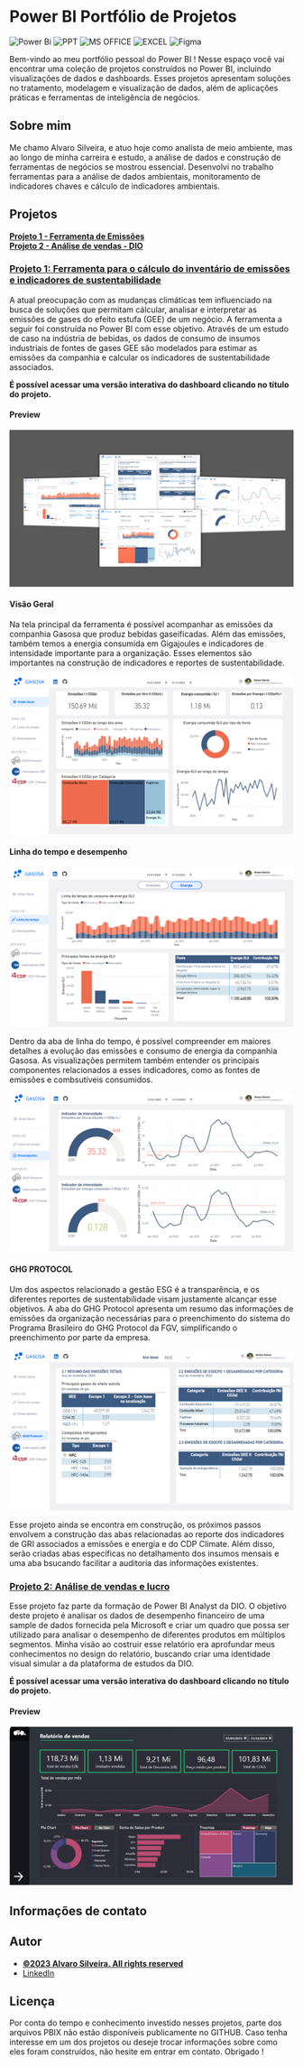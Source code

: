 # Power BI Portfólio de Projetos
![Power Bi](https://img.shields.io/badge/power_bi-F2C811?style=for-the-badge&logo=powerbi&logoColor=black)
![PPT](https://img.shields.io/badge/Microsoft_PowerPoint-B7472A?style=for-the-badge&logo=microsoft-powerpoint&logoColor=white)
![MS OFFICE](https://img.shields.io/badge/Microsoft_Office-D83B01?style=for-the-badge&logo=microsoft-office&logoColor=white)
![EXCEL](https://img.shields.io/badge/Microsoft_Excel-217346?style=for-the-badge&logo=microsoft-excel&logoColor=white)
![Figma](https://img.shields.io/badge/Figma-F24E1E?style=for-the-badge&logo=figma&logoColor=white)

Bem-vindo ao meu portfólio pessoal do Power BI ! Nesse espaço você vai encontrar uma coleção de projetos construídos no Power BI, incluindo visualizações de dados e dashboards. Esses projetos apresentam soluções no tratamento, modelagem e visualização de dados, além de aplicações práticas e ferramentas de inteligência de negócios.

## Sobre mim
Me chamo Alvaro Silveira, e atuo hoje como analista de meio ambiente, mas ao longo de minha carreira e estudo, a análise de dados e construção de ferramentas de negócios se mostrou essencial. Desenvolvi no trabalho ferramentas para a análise de dados ambientais, monitoramento de indicadores chaves e cálculo de indicadores ambientais. 

## Projetos
**[Projeto 1 - Ferramenta de Emissões](https://github.com/alv-garcia/PowerBI_Portfolio/tree/main?tab=readme-ov-file#visao-geral)**<br>
**[Projeto 2 - Análise de vendas - DIO](https://github.com/alv-garcia/PowerBI_Portfolio?tab=readme-ov-file#projeto-2-an%C3%A1lise-de-vendas-e-lucro)**<br>



### [Projeto 1: Ferramenta para o cálculo do inventário de emissões e indicadores de sustentabilidade](https://app.powerbi.com/view?r=eyJrIjoiZmQzOWQ0NDUtYTVhMi00OTczLWFmY2ItMDQ4ZWE4YzVhYTU3IiwidCI6IjY0MTg4ZWMwLTc1MGItNDI1OS04M2U1LWNkYTFmNWIzMDg3MCJ9)

A atual preocupação com as mudanças climáticas tem influenciado na busca de soluções que permitam cálcular, analisar e interpretar as emissões de gases do efeito estufa (GEE) de um negócio. A ferramenta a seguir foi construída no Power BI com esse objetivo. Através de um estudo de caso na indústria de bebidas, os dados de consumo de insumos industriais de fontes de gases GEE são modelados para estimar as emissões da companhia e calcular os indicadores de sustentabilidade associados.

**É possível acessar uma versão interativa do dashboard clicando no título do projeto.**

#### Preview

![Overview](Overview.png)

#### Visão Geral

Na tela principal da ferramenta é possível acompanhar as emissões da companhia Gasosa que produz bebidas gaseificadas. Além das emissões, também temos a energia consumida em Gigajoules e indicadores de intensidade importante para a organização. Esses elementos são importantes na construção de indicadores e reportes de sustentabilidade.

![Visão geral](VisãoGeral.png)

#### Linha do tempo e desempenho

![Linha do tempo](Linhadotempo_energia.png)

Dentro da aba de linha do tempo, é possível compreender em maiores detalhes a evolução das emissões e consumo de energia da companhia Gasosa. As visualizações permitem também entender os principais componentes relacionados a esses indicadores, como as fontes de emissões e combsutíveis consumidos. 

![Desempenho](Desempenho.png)

#### GHG PROTOCOL

Um dos aspectos relacionado a gestão ESG é a transparência, e os diferentes reportes de sustentabilidade visam justamente alcançar esse objetivos. A aba do GHG Protocol apresenta um resumo das informações de emissões da organização necessárias para o preenchimento do sistema do Programa Brasileiro do GHG Protocol da FGV, simplificando o preenchimento por parte da empresa.

![GHG PROTOCOL](GHGprotocol.png)

Esse projeto ainda se encontra em construção, os próximos passos envolvem a construção das abas relacionadas ao reporte dos indicadores de GRI associados a emissões e energia e do CDP Climate. Além disso, serão criadas abas específicas no detalhamento dos insumos mensais e uma aba bsucando facilitar a auditoria das informações existentes.

### [Projeto 2: Análise de vendas e lucro](https://app.powerbi.com/view?r=eyJrIjoiNjM5YTJkOGYtZGZlYS00YTFhLThmY2UtODM3ZDY3MjVjM2IxIiwidCI6IjY0MTg4ZWMwLTc1MGItNDI1OS04M2U1LWNkYTFmNWIzMDg3MCJ9&pageName=ReportSection)

Esse projeto faz parte da formação de Power BI Analyst da DIO. O objetivo deste projeto é analisar os dados de desempenho financeiro de uma sample de dados fornecida pela Microsoft e criar um quadro que possa ser utilizado para analisar o desempenho de diferentes produtos em múltiplos segmentos. Minha visão ao costruir esse relatório era aprofundar meus conhecimentos no design do relatório, buscando criar uma identidade visual simular a da plataforma de estudos da DIO.

**É possível acessar uma versão interativa do dashboard clicando no título do projeto.**

#### Preview

![Overview](Financial_Dio.png)


## Informações de contato


## Autor
- [<ins><b>©2023 Alvaro Silveira. All rights reserved</b></ins>](https://alvarogarcia.netlify.app/about)
- [LinkedIn](https://www.linkedin.com/in/alvaro-silveira-62a770176/)


  
## Licença
Por conta do tempo e conhecimento investido nesses projetos, parte dos arquivos PBIX não estão disponíveis publicamente no GITHUB. Caso tenha interesse em um dos projetos ou deseje trocar informações sobre como eles foram construídos, não hesite em entrar em contato. Obrigado !
